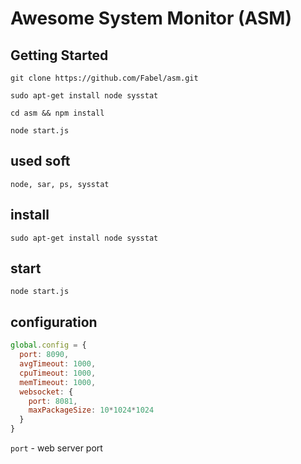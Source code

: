 # Awesome System Monitor (ASM)

## Getting Started

`git clone https://github.com/Fabel/asm.git`

`sudo apt-get install node sysstat`

`cd asm && npm install`

`node start.js`

## used soft

`node, sar, ps, sysstat`

## install

`sudo apt-get install node sysstat`

## start

`
  node start.js
`


## configuration

```javascript
global.config = {
  port: 8090,
  avgTimeout: 1000,
  cpuTimeout: 1000,
  memTimeout: 1000,
  websocket: {
    port: 8081,
    maxPackageSize: 10*1024*1024
  }
}
```

`port` - web server port
